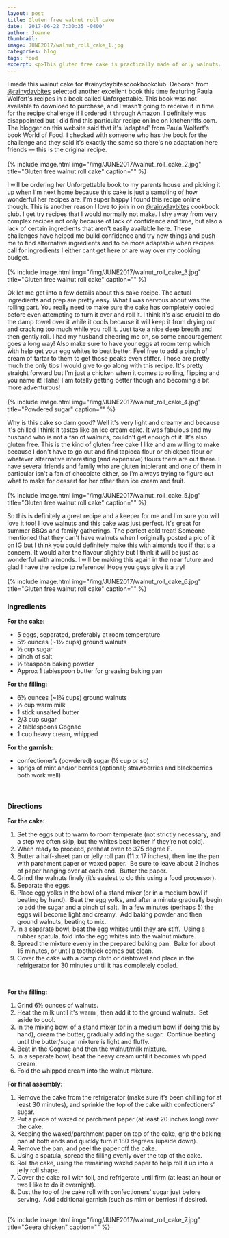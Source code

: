 ```yaml
---
layout: post
title: Gluten free walnut roll cake
date: '2017-06-22 7:30:35 -0400'
author: Joanne
thumbnail:
image: JUNE2017/walnut_roll_cake_1.jpg
categories: blog
tags: food
excerpt: <p>This gluten free cake is practically made of only walnuts. Creamy, crunchy and scrumptious</p>
---
```

I made this walnut cake for #rainydaybitescookbookclub. Deborah from [@rainydaybites](https://www.instagram.com/rainydaybites) selected another excellent book this time featuring Paula Wolfert's recipes in a book called Unforgettable. This book was not available to download to purchase, and I wasn't going to receive it in time for the recipe challenge if I ordered it through Amazon.  I definitely was disappointed but I did find this particular recipe online on kitchenriffs.com. The blogger on this website said that it's 'adapted' from Paula Wolfert's book World of Food. I checked with someone who has the book for the challenge and they said it's exactly the same so there's no adaptation here friends &mdash; this is the original recipe.  
<br>
{% include image.html
img="/img/JUNE2017/walnut_roll_cake_2.jpg"
title="Gluten free walnut roll cake"
caption="" %}
<br>

I will be ordering her Unforgettable book to my parents house and picking it up when I'm next home because this cake is just a sampling of how wonderful her recipes are. I'm super happy I found this recipe online though.  This is another reason I love to join in on [@rainydaybites](https://www.instagram.com/rainydaybites) cookbook club. I get try recipes that I would normally not make. I shy away from very complex recipes not only because of lack of confidence and time, but also a lack of certain ingredients that aren't easily available here. These challenges have helped me build confidence and try new things and push me to find alternative ingredients and to be more adaptable when recipes call for ingredients I either cant get here or are way over my cooking budget.
<br>
<br>
{% include image.html
img="/img/JUNE2017/walnut_roll_cake_3.jpg"
title="Gluten free walnut roll cake"
caption="" %}
<br>

Ok let me get into a few details about this cake recipe. The actual ingredients and prep are pretty easy. What I was nervous about was the rolling part. You really need to make sure the cake has completely cooled before even attempting to turn it over and roll it.  I think it's also crucial to do the damp towel over it while it cools because it will keep it from drying out and cracking too much while you roll it. Just take a nice deep breath and then gently roll. I had my husband cheering me on, so some encouragement goes a long way! Also make sure to have your eggs at room temp which with help get your egg whites to beat better.  Feel free to add a pinch of cream of tartar to them to get those peaks even stiffer. Those are pretty much the only tips I would give to go along with this recipe.  It's pretty straight forward but I'm just a chicken when it comes to rolling, flipping and you name it! Haha! I am totally getting better though and becoming a bit more adventurous!
<br>
<br>
{% include image.html
img="/img/JUNE2017/walnut_roll_cake_4.jpg"
title="Powdered sugar"
caption="" %}
<br>

Why is this cake so darn good? Well it's very light and creamy and because it's chilled I think it tastes like an ice cream cake. It was fabulous and my husband who is not a fan of walnuts, couldn't get enough of it.  It's also gluten free. This is the kind of gluten free cake I like and am willing to make because I don't have to go out and find tapioca flour or chickpea flour or whatever alternative interesting (and expensive) flours there are out there. I have several friends and family who are gluten intolerant and one of them in particular isn't a fan of chocolate either, so I'm always trying to figure out what to make for dessert for her other then ice cream and fruit.
<br>
<br>
{% include image.html
img="/img/JUNE2017/walnut_roll_cake_5.jpg"
title="Gluten free walnut roll cake"
caption="" %}
<br>

So this is definitely a great recipe and a keeper for me and I'm sure you will love it too! I love walnuts and this cake was just perfect.  It's great for summer BBQs and family gatherings.  The perfect cold treat! Someone mentioned that they can't have walnuts when I originally  posted a pic of it on IG but I think you could definitely make this with almonds too if that's a concern. It would alter the flavour slightly but I think it will be just as wonderful with almonds.  I will be making this again in the near future and glad I have the recipe to reference! Hope you guys give it a try!
<br>
<br>
{% include image.html
img="/img/JUNE2017/walnut_roll_cake_6.jpg"
title="Gluten free walnut roll cake"
caption="" %}
<br>


### Ingredients

**For the cake:**

* 5 eggs, separated, preferably at room temperature
* 5½ ounces (~1½ cups) ground walnuts
* ½ cup sugar
* pinch of salt
* ½ teaspoon baking powder
* Approx 1 tablespoon butter for greasing baking pan

**For the filling:**

* 6½ ounces (~1¾ cups) ground walnuts
* ½ cup warm milk
* 1 stick unsalted butter
* 2/3 cup sugar
* 2 tablespoons Cognac
* 1 cup heavy cream, whipped

**For the garnish:**

* confectioner’s (powdered) sugar (½ cup or so)
* sprigs of mint and/or berries (optional; strawberries and blackberries both work well)
<br>

### Directions

**For the cake:**
1. Set the eggs out to warm to room temperate (not strictly necessary, and a step we often skip, but the whites beat better if they’re not cold).
2. When ready to proceed, preheat oven to 375 degree F.
3. Butter a half-sheet pan or jelly roll pan (11 x 17 inches), then line the pan with parchment paper or waxed paper.  Be sure to leave about 2 inches of paper hanging over at each end.  Butter the paper.
4. Grind the walnuts finely (it’s easiest to do this using a food processor).
5. Separate the eggs.
6. Place egg yolks in the bowl of a stand mixer (or in a medium bowl if beating by hand).  Beat the egg yolks, and after a minute gradually begin to add the sugar and a pinch of salt.  In a few minutes (perhaps 5) the eggs will become light and creamy.  Add baking powder and then ground walnuts, beating to mix.
7. In a separate bowl, beat the egg whites until they are stiff.  Using a rubber spatula, fold into the egg whites into the walnut mixture.
8. Spread the mixture evenly in the prepared baking pan.  Bake for about 15 minutes, or until a toothpick comes out clean.
9. Cover the cake with a damp cloth or dishtowel and place in the refrigerator for 30 minutes until it has completely cooled.
<br>

**For the filling:**
1.  Grind 6½ ounces of walnuts.
1. Heat the milk until it's warm , then add it to the ground walnuts.  Set aside to cool.
2. In the mixing bowl of a stand mixer (or in a medium bowl if doing this by hand), cream the butter, gradually adding the sugar.  Continue beating until the butter/sugar mixture is light and fluffy.
3. Beat in the Cognac and then the walnut/milk mixture.
4. In a separate bowl, beat the heavy cream until it becomes whipped cream.
5. Fold the whipped cream into the walnut mixture.

**For final assembly:**
1. Remove the cake from the refrigerator (make sure it’s been chilling for at least 30 minutes), and sprinkle the top of the cake with confectioners’ sugar.
2. Put a piece of waxed or parchment paper (at least 20 inches long) over the cake.
3. Keeping the waxed/parchment paper on top of the cake, grip the baking pan at both ends and quickly turn it 180 degrees (upside down).
4. Remove the pan, and peel the paper off the cake.
5. Using a spatula, spread the filling evenly over the top of the cake.
6. Roll the cake, using the remaining waxed paper to help roll it up into a jelly roll shape.
7. Cover the cake roll with foil, and refrigerate until firm (at least an hour or two I like to do it overnight).
8. Dust the top of the cake roll with confectioners’ sugar just before serving.  Add additional garnish (such as mint or berries) if desired.

<br>
{% include image.html
img="/img/JUNE2017/walnut_roll_cake_7.jpg"
title="Geera chicken"
caption="" %}
